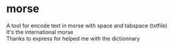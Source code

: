 # morse
A tool for encode text in morse with space and tabspace (txtfile)<br>
It's the international morse<br>
Thanks to express for helped me with the dictionnary
